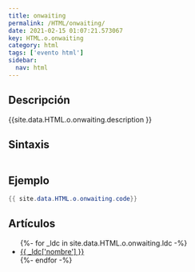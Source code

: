 ```yaml
---
title: onwaiting
permalink: /HTML/onwaiting/
date: 2021-02-15 01:07:21.573067
key: HTML.o.onwaiting
category: html
tags: ['evento html']
sidebar: 
  nav: html
---
```


## Descripción
{{site.data.HTML.o.onwaiting.description }}

## Sintaxis
~~~html
~~~

## Ejemplo
~~~java
{{ site.data.HTML.o.onwaiting.code}}
~~~

## Artículos
<ul>
{%- for _ldc in site.data.HTML.o.onwaiting.ldc -%}
   <li>
       <a href="{{_ldc['url'] }}">{{ _ldc['nombre'] }}</a>
   </li>
{%- endfor -%}
</ul>
